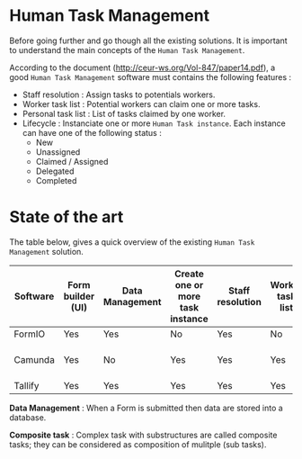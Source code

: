 # Human Task Management

Before going further and go though all the existing solutions. 
It is important to understand the main concepts of the `Human Task Management`.

According to the document (http://ceur-ws.org/Vol-847/paper14.pdf), a good `Human Task Management` software must contains the following features :
* Staff resolution : Assign tasks to potentials workers.
* Worker task list : Potential workers can claim one or more tasks.
* Personal task list : List of tasks claimed by one worker.
* Lifecycle : Instanciate one or more `Human Task instance`. Each instance can have one of the following status :
  * New
  * Unassigned
  * Claimed / Assigned
  * Delegated
  * Completed

# State of the art

The table below, gives a quick overview of the existing `Human Task Management` solution.

| Software | Form builder (UI) | Data Management | Create one or more task instance | Staff resolution       | Worker task list | Personal task list 	| Respect Human Task Management concepts | Composite task | Website                                                                                                   |
| -------- | ----------------- | --------------- | -------------------------------- | ---------------------- | -----------------| ------------------ 	| -------------------------------------- | -------------- | --------------------------------------------------------------------------------------------------------- |
| FormIO   | Yes		       | Yes             | No                               | Yes                    | No               | No                    | No                                     | No             | https://www.form.io/                                                                                      |
| Camunda  | Yes               | No              | Yes                              | Yes                    | Yes              | Yes                   | Yes                                    | No             | https://docs.camunda.io/docs/components/best-practices/architecture/understanding-human-tasks-management/ |
| Tallify  | Yes               | Yes             | Yes                              | Yes                    | Yes              | Yes                   | Yes                                    | Yes            | https://tallyfy.com/

**Data Management** : When a Form is submitted then data are stored into a database.

**Composite task** : Complex task with substructures are called composite tasks; they can be considered as composition of mulitple (sub tasks).